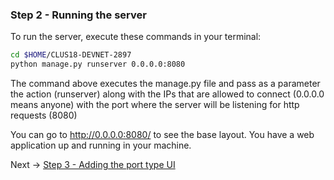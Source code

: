 
### Step 2 - Running the server

To run the server, execute these commands in your terminal:

```bash
cd $HOME/CLUS18-DEVNET-2897
python manage.py runserver 0.0.0.0:8080
```

The command above executes the manage.py file and pass as a parameter the action (runserver) along with the 
IPs that are allowed to connect (0.0.0.0 means anyone) with the port where the server will be listening for 
http requests (8080)

You can go to http://0.0.0.0:8080/ to see the base layout. 
You have a web application up and running in your machine.

Next -> [Step 3 - Adding the port type UI]

[Step 3 - Adding the port type UI]: step3.md


